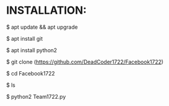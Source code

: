 
INSTALLATION:
============================================
$ apt update && apt upgrade

$ apt install git

$ apt install python2

$ git clone (https://github.com/DeadCoder1722/Facebook1722)

$ cd Facebook1722

$ ls

$ python2 Team1722.py

